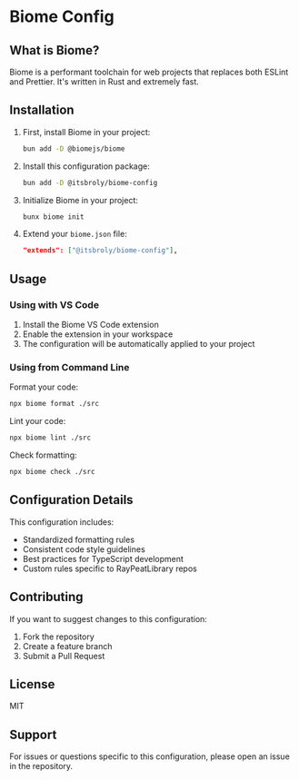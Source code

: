 
# Biome Config

## What is Biome?

Biome is a performant toolchain for web projects that replaces both ESLint and Prettier. It's written in Rust and extremely fast.

## Installation

1. First, install Biome in your project:

    ```bash
    bun add -D @biomejs/biome
    ```

2. Install this configuration package:
   ```bash
   bun add -D @itsbroly/biome-config
   ```

3. Initialize Biome in your project:
    ```bash
    bunx biome init
    ```

4. Extend your `biome.json` file:
    ```json
    "extends": ["@itsbroly/biome-config"],
    ```


## Usage

### Using with VS Code

1. Install the Biome VS Code extension
2. Enable the extension in your workspace
3. The configuration will be automatically applied to your project

### Using from Command Line

Format your code:
```bash
npx biome format ./src
```

Lint your code:
```bash
npx biome lint ./src
```

Check formatting:
```bash
npx biome check ./src
```

## Configuration Details

This configuration includes:

- Standardized formatting rules
- Consistent code style guidelines
- Best practices for TypeScript development
- Custom rules specific to RayPeatLibrary repos

## Contributing

If you want to suggest changes to this configuration:

1. Fork the repository
2. Create a feature branch
3. Submit a Pull Request

## License

MIT

## Support

For issues or questions specific to this configuration, please open an issue in the repository.
